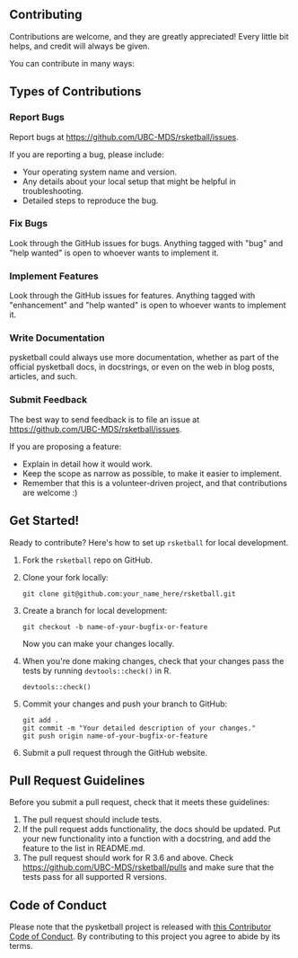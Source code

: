 
## Contributing

Contributions are welcome, and they are greatly appreciated! Every little bit
helps, and credit will always be given.

You can contribute in many ways:

## Types of Contributions


### Report Bugs

Report bugs at https://github.com/UBC-MDS/rsketball/issues.

If you are reporting a bug, please include:

* Your operating system name and version.
* Any details about your local setup that might be helpful in troubleshooting.
* Detailed steps to reproduce the bug.

### Fix Bugs

Look through the GitHub issues for bugs. Anything tagged with "bug" and "help
wanted" is open to whoever wants to implement it.

### Implement Features

Look through the GitHub issues for features. Anything tagged with "enhancement"
and "help wanted" is open to whoever wants to implement it.

### Write Documentation

pysketball could always use more documentation, whether as part of the
official pysketball docs, in docstrings, or even on the web in blog posts,
articles, and such.

### Submit Feedback

The best way to send feedback is to file an issue at https://github.com/UBC-MDS/rsketball/issues.

If you are proposing a feature:

* Explain in detail how it would work.
* Keep the scope as narrow as possible, to make it easier to implement.
* Remember that this is a volunteer-driven project, and that contributions
  are welcome :)

## Get Started!

Ready to contribute? Here's how to set up `rsketball` for local development.

1. Fork the `rsketball` repo on GitHub.

2. Clone your fork locally:

	```
	git clone git@github.com:your_name_here/rsketball.git
	```
	
3. Create a branch for local development:

	```
	git checkout -b name-of-your-bugfix-or-feature
	```
	
   	Now you can make your changes locally.

4. When you're done making changes, check that your changes pass the tests by running `devtools::check()` in R.

	```
	devtools::check()
	```

5. Commit your changes and push your branch to GitHub:

	```
	git add .
	git commit -m "Your detailed description of your changes."
	git push origin name-of-your-bugfix-or-feature
	```

6. Submit a pull request through the GitHub website.

## Pull Request Guidelines

Before you submit a pull request, check that it meets these guidelines:

1. The pull request should include tests.
2. If the pull request adds functionality, the docs should be updated. Put
   your new functionality into a function with a docstring, and add the
   feature to the list in README.md.
3. The pull request should work for R 3.6 and above. Check https://github.com/UBC-MDS/rsketball/pulls and make sure that the tests pass for all supported R versions.

## Code of Conduct

Please note that the pysketball project is released with [this Contributor Code of Conduct](CONDUCT.md). By contributing to this project you agree to abide by its terms.
